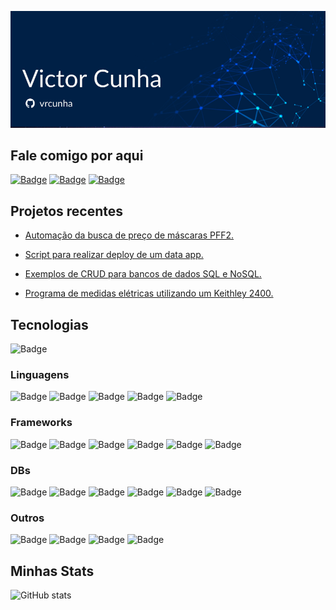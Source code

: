 ![](https://github.com/vrcunha/vrcunha/blob/main/github_capa.png)

<h2>Fale comigo por aqui</h2>

[![Badge](https://img.shields.io/badge/LinkedIn-blue?style=for-the-badge&logo=linkedin)](https://www.linkedin.com/in/victor-de-rezende-cunha)   [![Badge](https://img.shields.io/badge/Telegram-blue?style=for-the-badge&logo=telegram)](https://t.me/VictorRCunha)   [![Badge](https://img.shields.io/badge/Gmail-D14836?style=for-the-badge&logo=gmail&logoColor=white)](mailto:cunhavictorr@gmail.com)

<!-- https://img.shields.io/badge/Medium-12100E?style=for-the-badge&logo=medium&logoColor=white -->

<h2>Projetos recentes</h2>

* [Automação da busca de preço de máscaras PFF2.](https://github.com/vrcunha/pff2_price_automation)

* [Script para realizar deploy de um data app.](https://github.com/vrcunha/ml_model_deploy)

* [Exemplos de CRUD para bancos de dados SQL e NoSQL.](https://github.com/vrcunha/db_sql_and_nosql)

* [Programa de medidas elétricas utilizando um Keithley 2400.](https://github.com/vrcunha/Keithley_2400)

<h2>Tecnologias</h2>

![Badge](https://img.shields.io/badge/Git-F05032?style=for-the-badge&logo=git&logoColor=white)

<h3>Linguagens</h3>

![Badge](https://img.shields.io/badge/Python-FFD43B?style=for-the-badge&logo=python&logoColor=darkgreen)    ![Badge](https://img.shields.io/badge/HTML5-E34F26?style=for-the-badge&logo=html5&logoColor=white)  ![Badge](https://img.shields.io/badge/CSS3-1572B6?style=for-the-badge&logo=css3&logoColor=white)    ![Badge](https://img.shields.io/badge/JavaScript-323330?style=for-the-badge&logo=javascript&logoColor=F7DF1E)   ![Badge](https://img.shields.io/badge/Shell_Script-121011?style=for-the-badge&logo=gnu-bash&logoColor=white)

<h3>Frameworks</h3>

![Badge](https://img.shields.io/badge/Numpy-777BB4?style=for-the-badge&logo=numpy&logoColor=white)  ![Badge](https://img.shields.io/badge/Pandas-2C2D72?style=for-the-badge&logo=pandas&logoColor=white)    ![Badge](https://img.shields.io/badge/Streamlit-FF4B4B?style=for-the-badge&logo=Streamlit&logoColor=white)  ![Badge](https://img.shields.io/badge/Flask-000000?style=for-the-badge&logo=flask&logoColor=white)  ![Badge](https://img.shields.io/badge/Selenium-43B02A?style=for-the-badge&logo=Selenium&logoColor=white)    ![Badge](https://img.shields.io/badge/Node.js-339933?style=for-the-badge&logo=nodedotjs&logoColor=white)

<h3>DBs</h3>

![Badge](https://img.shields.io/badge/MySQL-00000F?style=for-the-badge&logo=mysql&logoColor=white)  ![Badge](https://img.shields.io/badge/PostgreSQL-316192?style=for-the-badge&logo=postgresql&logoColor=white)    ![Badge](https://img.shields.io/badge/MongoDB-4EA94B?style=for-the-badge&logo=mongodb&logoColor=white)  ![Badge](https://img.shields.io/badge/SQLite-07405E?style=for-the-badge&logo=sqlite&logoColor=white	)   ![Badge](https://img.shields.io/badge/redis-%23DD0031.svg?&style=for-the-badge&logo=redis&logoColor=white)  ![Badge](https://img.shields.io/badge/Couchbase-EA2328?style=for-the-badge&logo=couchbase&logoColor=white)


<h3>Outros</h3>

![Badge](https://img.shields.io/badge/Jupyter-F37626.svg?&style=for-the-badge&logo=Jupyter&logoColor=white) ![Badge](https://img.shields.io/badge/Docker-2CA5E0?style=for-the-badge&logo=docker&logoColor=white)    ![Badge](https://img.shields.io/badge/kubernetes-326ce5.svg?&style=for-the-badge&logo=kubernetes&logoColor=white)   ![Badge](https://img.shields.io/badge/Airflow-017CEE?style=for-the-badge&logo=Apache%20Airflow&logoColor=white)

<h2>Minhas Stats</h2>

![GitHub stats](https://github-readme-stats.vercel.app/api?username=vrcunha&show_icons=true&hide=issues&theme=tokyonight)